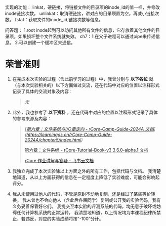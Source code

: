 实现的功能：
linkat，硬链接，将链接文件的目录项的inode_id的值一样，并修改inode链接次数。
unlinkat：取消硬链接，讲对应的目录项置为空，再减小链接次数。
fstat：获取文件的inode_id,链接次数等信息。

问答题：
1.root inode起到可以访问其他所有文件的信息，它存放着其他文件的目录项，如果损坏整个文件系统就失效。
ch7：1.在父子进程可以通过pipe来传递信息。
2.可以创建一个缓冲区来通信。

# **荣誉准则**

1. 在完成本次实验的过程（含此前学习的过程）中，我曾分别与 **以下各位** 就（与本次实验相关的）以下方面做过交流，还在代码中对应的位置以注释形式记录了具体的交流对象及内容：

   > *无*

2. 此外，我也参考了 **以下资料** ，还在代码中对应的位置以注释形式记录了具体的参考来源及内容：

   > *[[第六章：文件系统与I/O重定向 - rCore-Camp-Guide-2024A 文档](https://learningos.cn/rCore-Camp-Guide-2024A/chapter6/index.html)](https://learningos.cn/rCore-Camp-Guide-2024A/chapter5/index.html)*
   >
   > [第六章：文件系统 - rCore-Tutorial-Book-v3 3.6.0-alpha.1 文档](https://rcore-os.cn/rCore-Tutorial-Book-v3/chapter6/index.html)
   >
   > [rCore 作业讲解与答疑 - 飞书云文档](https://sjodqtoogh.feishu.cn/docx/ZoqBdmcmAoXi9yxZUkucMmxBnzg)

3. 我独立完成了本次实验除以上方面之外的所有工作，包括代码与文档。 我清楚地知道，从以上方面获得的信息在一定程度上降低了实验难度，可能会影响起评分。

4. 我从未使用过他人的代码，不管是原封不动地复制，还是经过了某些等价转换。 我未曾也不会向他人（含此后各届同学）复制或公开我的实验代码，我有义务妥善保管好它们。 我提交至本实验的评测系统的代码，均无意于破坏或妨碍任何计算机系统的正常运转。 我清楚地知道，以上情况均为本课程纪律所禁止，若违反，对应的实验成绩将按“-100”分计。